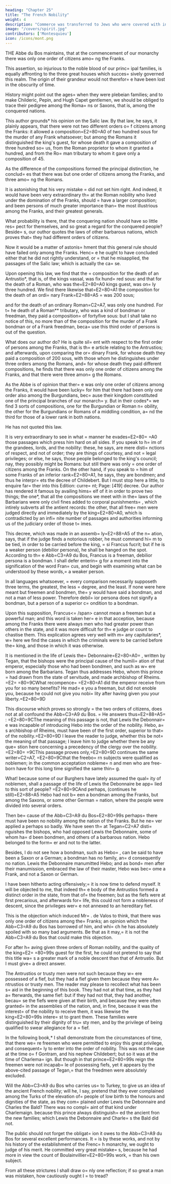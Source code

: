 ```yaml
---
heading: "Chapter 25"
title: "The French Nobility"
weight: 4
description: "Commerce was transferred to Jews who were covered with infamy."
image: "/covers/spirit.jpg"
contributors: ['Montesquieu']
icon: /icons/mont.png
---
```



THE Abbe du Bos maintains, that at the commencement of our monarchy there was only one  order of citizens amo= ng the Franks. 

This assertion, so injurious to the noble blood of our princ= ipal families, is equally affronting to the three great houses which succes= sively governed this realm. The origin of their grandeur would not therefor= e have been lost in the obscurity of time. 

History might point out the ages= when they were plebeian families; and to make Childeric, Pepin, and Hugh Capet gentlemen, we should be obliged to trace their pedigree among the Roma= ns or Saxons, that is, among the conquered nations.

This author grounds* his opinion on the Salic law. By that law, he says, it plainly appears, that there were not two different orders o= f citizens among the Franks: it allowed a composition=E2=80=A0 of two hundred sous for the murder of any Frank whatsoever; but among the Romans it distinguished the king's guest, for whose death it gave a composition of three hundred so= us, from the Roman proprietor to whom it granted a hundred, and from the Ro= man tributary to whom it gave only a composition of 45. 

As the difference of the compositions formed the principal distinction, he conclud= es that there was but one order of citizens among the Franks, and three amo= ng the Romans.

It is astonishing that his very mistake = did not set him right. And indeed, it would have been very extraordinary th= at the Roman nobility who lived under the domination of the Franks, should = have a larger composition; and been persons of much greater importance than= the most illustrious among the Franks, and their greatest generals. 

What probability is  there, that the conquering nation should have so little res= pect for themselves, and so great a regard for the conquered people? Beside= s, our outhor quotes the laws of other barbarous nations, which proves that= they had different orders of citizens. 

Now it would be a matter of astonis= hment that this general rule should have failed only among the Franks. Henc= e he ought to have concluded either that he did not rightly understand, or = that he misapplied, the passages of the Salic law; which is actually the ca= se.

Upon opening this law, we find that the = composition for the death of an Antrustio*, that is, of the kings vassal, was fix hund= red sous: and that for the death of a Roman, who was the=E2=80=A0 kings guest, was on= ly three hundred. We find there likewise that=E2=80=A1 the composition for the death of an ordi= nary Frank=E2=88=A5 = was 200 sous; 

and for the death of an ordinary Roman=C2=A7, was only one hundred. For t= he death of a Roman** tributary, who was a kind of bondman or freedman, they paid a composition= of fortyfive sous: but I shall take no notice of this, no more than of the composition for the murder of a Frank bondman or of a Frank freedman, beca= use this third order of persons is out of the question.

What does our author do? He is quite sil= ent with respect to the first order of persons among the Franks, that is th= e article relating to the Antrustios; and afterwards, upon comparing the or= dinary Frank, for whose death they paid a composition of 200 sous, with those whom he distinguishes under three orders among the Romans, and= for whose death they paid different compositions, he finds that there was only one order of citizens among the Franks, and that there were three amon= g the Romans.

As the Abbe is of opinion that ther= e was only one order of citizens among the Franks, it would have been lucky= for him that there had been only one order also among the Burgundians, bec= ause their kingdom constituted one of the principal branches of our monarch= y. But in their codes*= we find 3 sorts of compositions, one for the Burgundian or Roman n= obility, the other for the Burgundians or Romans of a middling condition, a= nd the third for those of a lower rank in both nations. 


He has not quoted this law.

It is very extraordinary to see in what = manner he evades=E2=80= =A0 those passages which press him hard on all sides. If you speak to h= im of the grandees, lords, and the nobility: these, he says, are mere disti= nctions of respect, and not of order; they are things of courtesy, and not = legal privileges; or else, he says, those people belonged to the king's council; nay, they possibly might be Romans: but still there was only = one order of citizens among the Franks. On the other hand, if you speak to = him of some Franks of an inferior rank=E2=80=A1, he says, they are bondmen; and thus he interpr= ets the decree of Childebert. But I must stop here a little, to enquire far= ther into this Edition: curre= nt; Page: [419] decree. Our author has rendered it famous by availing hims= elf of it in order to prove two things; the one*, that all the compositions we meet with in the= laws of the Barbarians were only civil fines added to corporal punishments= , which intirely subverts all the antient records: the other, that all free= men were judged directly and immediately by the king=E2=80=A0, which is contradicted by an infi= nite number of passages and authorities informing us of the judiciary order of those t= imes.

This decree, which was made in an assemb= ly=E2=88=A5 of the n= ation, says, that if the judge finds a notorious robber, he must command hi= m to be tied, in order to be carried before the king, = si Francus fucrit; but if he is a weaker person (debilior persona), he shall be hanged on the spot. According to th= e Abb=C3=A9 du Bos, Francus is a freeman, debilior persona is a bondman. I shall defer enterin= g for a moment into the signification of the word Fran= cus, and begin with examining what can be understood by these words,= a weaker person. 

In all languages whatsoever, = every comparison necessarily supposeth three terms, the greatest, the less = degree, and the least. If none were here meant but freemen and bondmen, the= y would have said a bondman, and not a man of less power. Therefore debil= ior persona does not signify a bondman, but a person of a superior c= ondition to a bondman. 

Upon this supposition, Francus<= /span> cannot mean a freeman but a powerful man; and this word is taken her= e in that acception, because among the Franks there were always men who had greater power than others in the state, and it was more difficult for th= e judge or count to chastise them. This explication agrees very well with m= any capitularies*, w= here we find the cases in which the criminals were to be carried before the= king, and those in which it was otherwise.

It is mentioned in the life of Lewis the= Debonnaire=E2=80=A0= , written by Tegan, that the bishops were the principal cause of the humili= ation of that emperor, especially those who had been bondmen, and such as w= ere born among the Barbarians. Tegan thus addresses Hebo, whom this prince = had drawn from the state of servitude, and made archbishop of Rheims. =E2= =80=9CWhat recompence= =E2=80=A1 did the emperor receive from you for so many benefits? He mad= e you a freeman, but did not enoble you, because he could not give you nobi= lity after having given you your liberty.=E2=80=9D

This discourse which proves so strongly = the two orders of citizens, does not at all confound the Abb=C3=A9 du Bos. = He answers thus=E2=88=A5= : =E2=80=9CThe meaning of this passage is not, that Lewis the Debonnair= e was incapable of introducing Hebo into the order of the nobility. Hebo, a= s archbishop of Rheims, must have been of the first order, superior to that= of the nobility.=E2=80=9D I leave the reader to judge, whether this be not= the meaning of that passage; I leave him to judge whether there be any que= stion here concerning a precedency of the clergy over the nobility. =E2=80= =9CThis passage proves only,=E2=80=9D continues the same writer=C2=A7, =E2=80=9Cthat the freebo= rn subjects were qualified as noblemen; in the common acceptation nobleme= n and men who are free-born have for this long time signified the same thin= g. 

What! because some of our Burghers have lately assumed the qual= ity of noblemen, shall a passage of the life of Lewis the Debonnaire be app= lied to this sort of people? =E2=80=9CAnd perhaps, (continues he still)=E2=88=A5 Hebo had not b= een a bondman among the Franks, but among the Saxons, or some other German = nation, where the people were divided into several orders. 

Then be= cause of the Abb=C3=A9 du Bos=E2=80=99s perhaps= there must have been no nobility among the nation of the Franks. But he ne= ver applied a perhaps so badly. We have seen th= at Tegan=C2=A7 disti= nguishes the bishops, who had opposed Lewis the Debonnaire, some of whom ha= d been bondmen, and others of a barbarous nation. Hebo belonged to the form= er and not to the latter. 

Besides, I do not see how a bondman, such as Hebo= , can be said to have been a Saxon or a German; a bondman has no family, an= d consequently no nation. Lewis the Debonnaire manumitted Hebo; and as bond= men after their manumission, embraced the law of their master, Hebo was bec= ome a Frank, and not a Saxon or German.

I have been hitherto acting offensively;= it is now time to defend myself. It will be objected to me, that indeed th= e body of the Antrustios formed a distinct order in the state, from that of= the freemen; but as the fiefs were at first precarious, and afterwards for= life, this could not form a nobleness of descent, since the privileges wer= e not annexed to an hereditary fief. 

This is the objection which induced Mr= . de Valos to think, that there was only one order of citizens among the= Franks; an opinion which the Abb=C3=A9 du Bos has borrowed of him, and whi= ch he has absolutely spoiled with so many bad arguments. Be that as it may,= it is not the Abb=C3=A9 du Bos that could make this objection. 

For after h= aving given three orders of Roman nobility, and the quality of the king=E2= =80=99s guest for the first, he could not pretend to say that this title wa= s a greater mark of a noble descent than that of Antrustio. But I must give= a direct answer. 

The Antrustios or trusty men were not such because they w= ere possessed of a fief, but they had a fief given them because they were A= ntrustios or trusty men. The reader may please to recollect what has been s= aid in the beginning of this book. They had not at that time, as they had a= fterwards, the same fief: but if they had not that, they had another, becau= se the fiefs were given at their birth, and because they were often granted= in the assemblies of the nation, and, in fine, because it was the interest= of the nobility to receive them, it was likewise the king=E2=80=99s intere= st to grant them. These families were distinguished by their dignity of tru= sty men, and by the privilege of being qualified to swear allegiance for a = fief. 

In the following book,* I shall demonstrate from the circumstances of time, that there we= re freemen who were permitted to enjoy this great privilege, and consequent= ly to enter into the order of nobility. This was not the case at the time o= f Gontram, and his nephew Childebert; but so it was at the time of Charlema= ign. But though in that prince=E2=80=99s reign the freemen were not incapab= le of possessing fiefs, yet it appears by the above-cited passage of Tegan,= that the freedmen were absolutely excluded. 

Will the Abb=C3=A9 du Bos who carries us= to Turkey, to give us an idea of the ancient French nobility; will he, I say, pretend that they ever complained among the Turks of the elevation of= people of low birth to the honours and dignities of the state, as they com= plained under Lewis the Debonnaire and Charles the Bald? There was no compl= aint of that kind under Charlemaign. because this prince always distinguish= ed the ancient fron the new families; which Lewis the Debonnaire and Charle= s the Bald did not.

The public should not forget the obligat= ion it owes to the Abb=C3=A9 du Bos for several excellent performances. It = is by these works, and not by his history of the establishment of the Frenc= h monarchy, we ought to judge of his merit. He committed very great mistake= s, because he had more in view the count of Boulainvillier=E2=80=99s work, = than his own subject.

From all these strictures I shall draw o= nly one reflection; if so great a man was mistaken, how cautiously ought I = to tread?